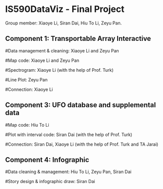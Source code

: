 # IS590DataViz - Final Project

Group member: Xiaoye Li, Siran Dai, Hiu To Li, Zeyu Pan.

## Component 1: Transportable Array Interactive

#Data management & cleaning: Xiaoye Li and Zeyu Pan

#Map code: Xiaoye Li and Zeyu Pan

#Spectrogram: Xiaoye Li (with the help of Prof. Turk)

#Line Plot: Zeyu Pan

#Connection: Xiaoye Li




## Component 3: UFO database and supplemental data

#Map code: Hiu To Li

#Plot with interval code: Siran Dai (with the help of Prof. Turk)

#Connection: Siran Dai, Xiaoye Li (with the help of Prof. Turk and TA Jarai)



## Component 4: Infographic

#Data cleaning & management: Hiu To Li, Zeyu Pan, Siran Dai

#Story design & infographic draw: Siran Dai
